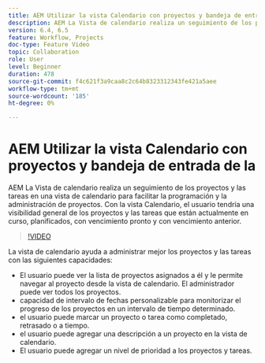 ```yaml
---
title: AEM Utilizar la vista Calendario con proyectos y bandeja de entrada de la
description: AEM La Vista de calendario realiza un seguimiento de los proyectos y las tareas en una vista de calendario para facilitar la programación y la administración de proyectos. Con la vista Calendario, el usuario tendría una visibilidad general de los proyectos y las tareas que están actualmente en curso, planificados, con vencimiento pronto y con vencimiento anterior.
version: 6.4, 6.5
feature: Workflow, Projects
doc-type: Feature Video
topic: Collaboration
role: User
level: Beginner
duration: 478
source-git-commit: f4c621f3a9caa8c2c64b8323312343fe421a5aee
workflow-type: tm+mt
source-wordcount: '185'
ht-degree: 0%

---
```



# AEM Utilizar la vista Calendario con proyectos y bandeja de entrada de la

AEM La Vista de calendario realiza un seguimiento de los proyectos y las tareas en una vista de calendario para facilitar la programación y la administración de proyectos. Con la vista Calendario, el usuario tendría una visibilidad general de los proyectos y las tareas que están actualmente en curso, planificados, con vencimiento pronto y con vencimiento anterior.

>[!VIDEO](https://video.tv.adobe.com/v/16804?quality=12&learn=on)

La vista de calendario ayuda a administrar mejor los proyectos y las tareas con las siguientes capacidades:

* El usuario puede ver la lista de proyectos asignados a él y le permite navegar al proyecto desde la vista de calendario. El administrador puede ver todos los proyectos.
* capacidad de intervalo de fechas personalizable para monitorizar el progreso de los proyectos en un intervalo de tiempo determinado.
* el usuario puede marcar un proyecto o tarea como completado, retrasado o a tiempo.
* el usuario puede agregar una descripción a un proyecto en la vista de calendario.
* El usuario puede agregar un nivel de prioridad a los proyectos y tareas.
